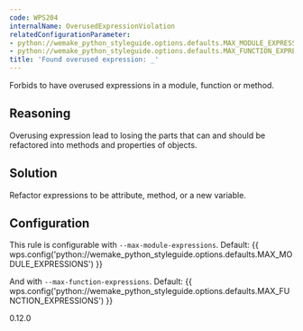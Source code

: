 ```yaml
---
code: WPS204
internalName: OverusedExpressionViolation
relatedConfigurationParameter:
- python://wemake_python_styleguide.options.defaults.MAX_MODULE_EXPRESSIONS
- python://wemake_python_styleguide.options.defaults.MAX_FUNCTION_EXPRESSIONS
title: 'Found overused expression: _'
---
```


Forbids to have overused expressions in a module, function or method.

## Reasoning
Overusing expression lead to losing the parts that can and should be
refactored into methods and properties of objects.

## Solution
Refactor expressions to be attribute, method, or a new variable.

## Configuration
This rule is configurable with `--max-module-expressions`. Default:
{{ wps.config('python://wemake_python_styleguide.options.defaults.MAX_MODULE_EXPRESSIONS') }}

And with `--max-function-expressions`. Default:
{{ wps.config('python://wemake_python_styleguide.options.defaults.MAX_FUNCTION_EXPRESSIONS') }}

<div class="versionadded">

0.12.0

</div>